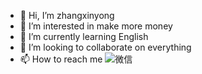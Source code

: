 - 👋 Hi, I’m zhangxinyong
- 👀 I’m interested in make more money
- 🌱 I’m currently learning English
- 💞️ I’m looking to collaborate on everything
- 📫 How to reach me ![微信](https://user-images.githubusercontent.com/29941627/209768301-f213c995-5b7f-4de7-b2d7-cb6ccb67d504.jpg)


